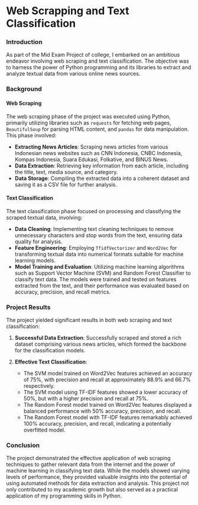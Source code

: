 # Web Scrapping and Text Classification

### Introduction

As part of the Mid Exam Project of college, I embarked on an ambitious endeavor involving web scraping and text classification. The objective was to harness the power of Python programming and its libraries to extract and analyze textual data from various online news sources.

### Background

#### Web Scraping
The web scraping phase of the project was executed using Python, primarily utilizing libraries such as `requests` for fetching web pages, `BeautifulSoup` for parsing HTML content, and `pandas` for data manipulation. This phase involved:

- **Extracting News Articles**: Scraping news articles from various Indonesian news websites such as CNN Indonesia, CNBC Indonesia, Kompas Indonesia, Suara Edukasi, Folkative, and BINUS News.
- **Data Extraction**: Retrieving key information from each article, including the title, text, media source, and category.
- **Data Storage**: Compiling the extracted data into a coherent dataset and saving it as a CSV file for further analysis.

#### Text Classification
The text classification phase focused on processing and classifying the scraped textual data, involving:

- **Data Cleaning**: Implementing text cleaning techniques to remove unnecessary characters and stop words from the text, ensuring data quality for analysis.
- **Feature Engineering**: Employing `TfidfVectorizer` and `Word2Vec` for transforming textual data into numerical formats suitable for machine learning models.
- **Model Training and Evaluation**: Utilizing machine learning algorithms such as Support Vector Machine (SVM) and Random Forest Classifier to classify text data. The models were trained and tested on features extracted from the text, and their performance was evaluated based on accuracy, precision, and recall metrics.

### Project Results

The project yielded significant results in both web scraping and text classification:

1. **Successful Data Extraction**: Successfully scraped and stored a rich dataset comprising various news articles, which formed the backbone for the classification models.

2. **Effective Text Classification**:
    - The SVM model trained on Word2Vec features achieved an accuracy of 75%, with precision and recall at approximately 88.9% and 66.7% respectively.
    - The SVM model using TF-IDF features showed a lower accuracy of 50%, but with a higher precision and recall at 75%.
    - The Random Forest model trained on Word2Vec features displayed a balanced performance with 50% accuracy, precision, and recall.
    - The Random Forest model with TF-IDF features remarkably achieved 100% accuracy, precision, and recall, indicating a potentially overfitted model.

### Conclusion

The project demonstrated the effective application of web scraping techniques to gather relevant data from the internet and the power of machine learning in classifying text data. While the models showed varying levels of performance, they provided valuable insights into the potential of using automated methods for data extraction and analysis. This project not only contributed to my academic growth but also served as a practical application of my programming skills in Python.
